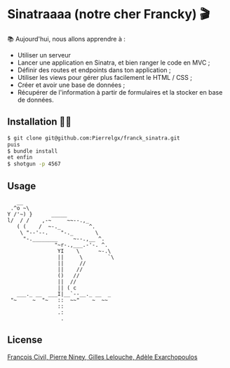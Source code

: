 # Sinatraaaa (notre cher Francky) 🎬

📚 Aujourd'hui, nous allons apprendre à : 

- Utiliser un serveur 
- Lancer une application en Sinatra, et bien ranger le code en MVC ;
- Définir des routes et endpoints dans ton application ;
- Utiliser les views pour gérer plus facilement le HTML / CSS ;
- Créer et avoir une base de données ;
- Récupérer de l'information à partir de formulaires et la stocker en base de données.

## Installation 👨‍💻
```bash
$ git clone git@github.com:Pierrelgx/franck_sinatra.git
puis 
$ bundle install
et enfin 
$ shotgun -p 4567
```



## Usage

```___
   __
 .^o ~\
Y /'~) }      _____
l/  / /    ,-~     ~~--.,_
   ( (    /  ~-._         ^.
    \ "--'--.    "-._       \
     "-.________     ~--.,__ ^.
               "~r-.,___.-'-. ^.
                YI    \      ~-.\
                ||     \        `\
                ||     //
                ||    //
                ()   //
                ||  //     
                || ( c
   ___._ __  ___I|__`--__._ __  _
 "~     ~  "~   ::  ~~"    ~  ~~
                ::
                .:
                 .
```


## License
[Francois Civil, Pierre Niney, Gilles Lelouche, Adèle Exarchopoulos](https://choosealicense.com/licenses/mit/)

